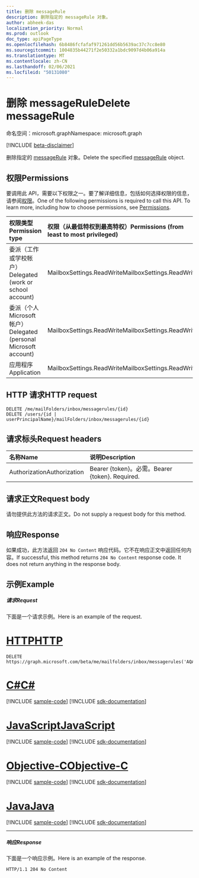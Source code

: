 ```yaml
---
title: 删除 messageRule
description: 删除指定的 messageRule 对象。
author: abheek-das
localization_priority: Normal
ms.prod: outlook
doc_type: apiPageType
ms.openlocfilehash: 6b8486fcfafaf971261dd56b5639ac37c7cc8e80
ms.sourcegitcommit: 1004835b44271f2e50332a1bdc9097d4b06a914a
ms.translationtype: MT
ms.contentlocale: zh-CN
ms.lasthandoff: 02/06/2021
ms.locfileid: "50131080"
---
```

# <a name="delete-messagerule"></a><span data-ttu-id="77fa8-103">删除 messageRule</span><span class="sxs-lookup"><span data-stu-id="77fa8-103">Delete messageRule</span></span>

<span data-ttu-id="77fa8-104">命名空间：microsoft.graph</span><span class="sxs-lookup"><span data-stu-id="77fa8-104">Namespace: microsoft.graph</span></span>

[!INCLUDE [beta-disclaimer](../../includes/beta-disclaimer.md)]

<span data-ttu-id="77fa8-105">删除指定的 [messageRule](../resources/messagerule.md) 对象。</span><span class="sxs-lookup"><span data-stu-id="77fa8-105">Delete the specified [messageRule](../resources/messagerule.md) object.</span></span>

## <a name="permissions"></a><span data-ttu-id="77fa8-106">权限</span><span class="sxs-lookup"><span data-stu-id="77fa8-106">Permissions</span></span>
<span data-ttu-id="77fa8-p101">要调用此 API，需要以下权限之一。要了解详细信息，包括如何选择权限的信息，请参阅[权限](/graph/permissions-reference)。</span><span class="sxs-lookup"><span data-stu-id="77fa8-p101">One of the following permissions is required to call this API. To learn more, including how to choose permissions, see [Permissions](/graph/permissions-reference).</span></span>

|<span data-ttu-id="77fa8-109">权限类型</span><span class="sxs-lookup"><span data-stu-id="77fa8-109">Permission type</span></span>      | <span data-ttu-id="77fa8-110">权限（从最低特权到最高特权）</span><span class="sxs-lookup"><span data-stu-id="77fa8-110">Permissions (from least to most privileged)</span></span>              |
|:--------------------|:---------------------------------------------------------|
|<span data-ttu-id="77fa8-111">委派（工作或学校帐户）</span><span class="sxs-lookup"><span data-stu-id="77fa8-111">Delegated (work or school account)</span></span> | <span data-ttu-id="77fa8-112">MailboxSettings.ReadWrite</span><span class="sxs-lookup"><span data-stu-id="77fa8-112">MailboxSettings.ReadWrite</span></span>    |
|<span data-ttu-id="77fa8-113">委派（个人 Microsoft 帐户）</span><span class="sxs-lookup"><span data-stu-id="77fa8-113">Delegated (personal Microsoft account)</span></span> | <span data-ttu-id="77fa8-114">MailboxSettings.ReadWrite</span><span class="sxs-lookup"><span data-stu-id="77fa8-114">MailboxSettings.ReadWrite</span></span>    |
|<span data-ttu-id="77fa8-115">应用程序</span><span class="sxs-lookup"><span data-stu-id="77fa8-115">Application</span></span> | <span data-ttu-id="77fa8-116">MailboxSettings.ReadWrite</span><span class="sxs-lookup"><span data-stu-id="77fa8-116">MailboxSettings.ReadWrite</span></span> |

## <a name="http-request"></a><span data-ttu-id="77fa8-117">HTTP 请求</span><span class="sxs-lookup"><span data-stu-id="77fa8-117">HTTP request</span></span>
<!-- { "blockType": "ignored" } -->
```http
DELETE /me/mailFolders/inbox/messagerules/{id}
DELETE /users/{id | userPrincipalName}/mailFolders/inbox/messagerules/{id}
```
## <a name="request-headers"></a><span data-ttu-id="77fa8-118">请求标头</span><span class="sxs-lookup"><span data-stu-id="77fa8-118">Request headers</span></span>
| <span data-ttu-id="77fa8-119">名称</span><span class="sxs-lookup"><span data-stu-id="77fa8-119">Name</span></span>       | <span data-ttu-id="77fa8-120">说明</span><span class="sxs-lookup"><span data-stu-id="77fa8-120">Description</span></span>|
|:---------------|:----------|
| <span data-ttu-id="77fa8-121">Authorization</span><span class="sxs-lookup"><span data-stu-id="77fa8-121">Authorization</span></span>  | <span data-ttu-id="77fa8-p102">Bearer {token}。必需。</span><span class="sxs-lookup"><span data-stu-id="77fa8-p102">Bearer {token}. Required.</span></span> |


## <a name="request-body"></a><span data-ttu-id="77fa8-124">请求正文</span><span class="sxs-lookup"><span data-stu-id="77fa8-124">Request body</span></span>
<span data-ttu-id="77fa8-125">请勿提供此方法的请求正文。</span><span class="sxs-lookup"><span data-stu-id="77fa8-125">Do not supply a request body for this method.</span></span>


## <a name="response"></a><span data-ttu-id="77fa8-126">响应</span><span class="sxs-lookup"><span data-stu-id="77fa8-126">Response</span></span>
<span data-ttu-id="77fa8-p103">如果成功，此方法返回 `204 No Content` 响应代码。它不在响应正文中返回任何内容。</span><span class="sxs-lookup"><span data-stu-id="77fa8-p103">If successful, this method returns `204 No Content` response code. It does not return anything in the response body.</span></span>

## <a name="example"></a><span data-ttu-id="77fa8-129">示例</span><span class="sxs-lookup"><span data-stu-id="77fa8-129">Example</span></span>
##### <a name="request"></a><span data-ttu-id="77fa8-130">请求</span><span class="sxs-lookup"><span data-stu-id="77fa8-130">Request</span></span>
<span data-ttu-id="77fa8-131">下面是一个请求示例。</span><span class="sxs-lookup"><span data-stu-id="77fa8-131">Here is an example of the request.</span></span>

# <a name="http"></a>[<span data-ttu-id="77fa8-132">HTTP</span><span class="sxs-lookup"><span data-stu-id="77fa8-132">HTTP</span></span>](#tab/http)
<!-- {
  "blockType": "request",
  "name": "delete_messagerule"
}-->
```http
DELETE https://graph.microsoft.com/beta/me/mailfolders/inbox/messagerules('AQAAAJ5dZp8=')

```
# <a name="c"></a>[<span data-ttu-id="77fa8-133">C#</span><span class="sxs-lookup"><span data-stu-id="77fa8-133">C#</span></span>](#tab/csharp)
[!INCLUDE [sample-code](../includes/snippets/csharp/delete-messagerule-csharp-snippets.md)]
[!INCLUDE [sdk-documentation](../includes/snippets/snippets-sdk-documentation-link.md)]

# <a name="javascript"></a>[<span data-ttu-id="77fa8-134">JavaScript</span><span class="sxs-lookup"><span data-stu-id="77fa8-134">JavaScript</span></span>](#tab/javascript)
[!INCLUDE [sample-code](../includes/snippets/javascript/delete-messagerule-javascript-snippets.md)]
[!INCLUDE [sdk-documentation](../includes/snippets/snippets-sdk-documentation-link.md)]

# <a name="objective-c"></a>[<span data-ttu-id="77fa8-135">Objective-C</span><span class="sxs-lookup"><span data-stu-id="77fa8-135">Objective-C</span></span>](#tab/objc)
[!INCLUDE [sample-code](../includes/snippets/objc/delete-messagerule-objc-snippets.md)]
[!INCLUDE [sdk-documentation](../includes/snippets/snippets-sdk-documentation-link.md)]

# <a name="java"></a>[<span data-ttu-id="77fa8-136">Java</span><span class="sxs-lookup"><span data-stu-id="77fa8-136">Java</span></span>](#tab/java)
[!INCLUDE [sample-code](../includes/snippets/java/delete-messagerule-java-snippets.md)]
[!INCLUDE [sdk-documentation](../includes/snippets/snippets-sdk-documentation-link.md)]

---

##### <a name="response"></a><span data-ttu-id="77fa8-137">响应</span><span class="sxs-lookup"><span data-stu-id="77fa8-137">Response</span></span>
<span data-ttu-id="77fa8-138">下面是一个响应示例。</span><span class="sxs-lookup"><span data-stu-id="77fa8-138">Here is an example of the response.</span></span> 
<!-- {
  "blockType": "response",
  "isEmpty": true
} -->
```http
HTTP/1.1 204 No Content
```

<!-- uuid: 8fcb5dbc-d5aa-4681-8e31-b001d5168d79
2015-10-25 14:57:30 UTC -->
<!--
{
  "type": "#page.annotation",
  "description": "Delete rule",
  "keywords": "",
  "section": "documentation",
  "tocPath": "",
  "suppressions": [
  ]
}
-->


